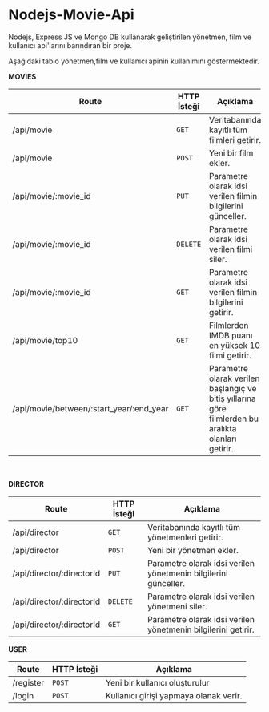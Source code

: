<h1 id="nodejs-movie-api">Nodejs-Movie-Api</h1>
<p>Nodejs, Express JS ve Mongo DB kullanarak geliştirilen yönetmen, film ve kullanıcı api&#39;larını barındıran bir proje.</p>
<p>Aşağıdaki tablo yönetmen,film ve kullanıcı apinin kullanımını göstermektedir.
<br/></p>
<p><strong>MOVIES</strong></p>
<table>
<thead>
<tr>
<th>Route</th>
<th>HTTP İsteği</th>
<th>Açıklama</th>
</tr>
</thead>
<tbody>
<tr>
<td>/api/movie</td>
<td><code>GET</code></td>
<td>Veritabanında kayıtlı tüm filmleri getirir.</td>
</tr>
<tr>
<td>/api/movie</td>
<td><code>POST</code></td>
<td>Yeni bir film ekler.</td>
</tr>
<tr>
<td>/api/movie/:movie_id</td>
<td><code>PUT</code></td>
<td>Parametre olarak idsi verilen filmin bilgilerini günceller.</td>
</tr>
<tr>
<td>/api/movie/:movie_id</td>
<td><code>DELETE</code></td>
<td>Parametre olarak idsi verilen filmi siler.</td>
</tr>
<tr>
<td>/api/movie/:movie_id</td>
<td><code>GET</code></td>
<td>Parametre olarak idsi verilen filmin bilgilerini getirir.</td>
</tr>
<tr>
<td>/api/movie/top10</td>
<td><code>GET</code></td>
<td>Filmlerden IMDB puanı en yüksek 10 filmi getirir.</td>
</tr>
<tr>
<td>/api/movie/between/:start_year/:end_year</td>
<td><code>GET</code></td>
<td>Parametre olarak verilen başlangıç ve bitiş yıllarına göre filmlerden bu aralıkta olanları getirir.</td>
</tr>
</tbody>
</table>
<p><br/></p>
<p><strong>DIRECTOR</strong></p>
<table>
<thead>
<tr>
<th>Route</th>
<th>HTTP İsteği</th>
<th>Açıklama</th>
</tr>
</thead>
<tbody>
<tr>
<td>/api/director</td>
<td><code>GET</code></td>
<td>Veritabanında kayıtlı tüm yönetmenleri getirir.</td>
</tr>
<tr>
<td>/api/director</td>
<td><code>POST</code></td>
<td>Yeni bir yönetmen ekler.</td>
</tr>
<tr>
<td>/api/director/:directorId</td>
<td><code>PUT</code></td>
<td>Parametre olarak idsi verilen yönetmenin bilgilerini günceller.</td>
</tr>
<tr>
<td>/api/director/:directorId</td>
<td><code>DELETE</code></td>
<td>Parametre olarak idsi verilen yönetmeni siler.</td>
</tr>
<tr>
<td>/api/director/:directorId</td>
<td><code>GET</code></td>
<td>Parametre olarak idsi verilen yönetmenin bilgilerini getirir.</td>
</tr>
</tbody>
</table>
<p><strong>USER</strong></p>
<table>
<thead>
<tr>
<th>Route</th>
<th>HTTP İsteği</th>
<th>Açıklama</th>
</tr>
</thead>
<tbody>
<tr>
<td>/register</td>
<td><code>POST</code></td>
<td>Yeni bir kullanıcı oluşturulur</td>
</tr>
<tr>
<td>/login</td>
<td><code>POST</code></td>
<td>Kullanıcı girişi yapmaya olanak verir.</td>
</tr>
</tbody>
</table>
